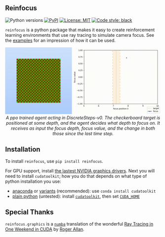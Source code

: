 Reinfocus
------------------

![Python versions](https://img.shields.io/pypi/pyversions/reinfocus)
[![PyPI](https://img.shields.io/pypi/v/reinfocus)](https://pypi.org/project/reinfocus/)
[![License: MIT](https://img.shields.io/badge/license-MIT-blue.svg)](
    https://github.com/jeffwhunter/reinfocus/blob/main/LICENSE)
[![Code style: black](https://img.shields.io/badge/code%20style-black-000000.svg)](
    https://github.com/psf/black)

`reinfocus` is a python package that makes it easy to create reinforcement learning
environments that use ray tracing to simulate camera focus. See the
[examples](https://github.com/jeffwhunter/reinfocus/examples) for an impression of how it
can be used.

<p align="center">
    <img src="./ppo-DiscreteSteps-v0.gif">
    <br/>
    <em>
        A ppo trained agent acting in DiscreteSteps-v0. The checkerboard target is
        positioned at some depth, and the agent decides what depth to focus on. It
        receives as input the focus depth, focus value, and the change in both those since
        the last time step.
    </em>
</p>

Installation
------------------
To install `reinfocus`, use `pip install reinfocus`.

For GPU support, install
[the lastest NVIDIA graphics drivers](https://www.nvidia.com/Download/index.aspx). Next
you will need to install `cudatoolkit`; how you do that depends on what type of python
installation you use:
 * [anaconda](https://www.anaconda.com/) or
 [variants](https://docs.anaconda.com/free/miniconda/) (recommended): use
 `conda install cudatoolkit`
 * [plain python](https://www.python.org/downloads/release/python-3110/) (untested):
 install [`cudatoolkit`](https://developer.nvidia.com/cuda-downloads), then set
 [`CUDA_HOME`](
    https://numba.readthedocs.io/en/stable/cuda/overview.html#cudatoolkit-lookup)

Special Thanks
------------------
`reinfocus.graphics` is a [`numba`](
https://numba.readthedocs.io/en/stable/cuda/index.html) translation of the wonderful [Ray
Tracing in One Weekend in CUDA](https://github.com/rogerallen/raytracinginoneweekendincuda
) by [Roger Allan](https://github.com/rogerallen).